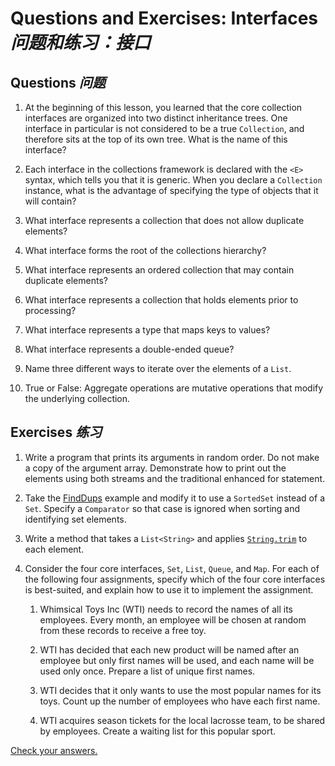 # Questions and Exercises: Interfaces _问题和练习：接口_


## Questions _问题_


1. At the beginning of this lesson, you learned that the core collection interfaces are organized into two distinct inheritance trees. 
  One interface in particular is not considered to be a true `Collection`, and therefore sits at the top of its own tree. 
  What is the name of this interface?

2. Each interface in the collections framework is declared with the `<E>` syntax, which tells you that it is generic. 
  When you declare a `Collection` instance, what is the advantage of specifying the type of objects that it will contain?

3. What interface represents a collection that does not allow duplicate elements?

4. What interface forms the root of the collections hierarchy?

5. What interface represents an ordered collection that may contain duplicate elements?

6. What interface represents a collection that holds elements prior to processing?

7. What interface represents a type that maps keys to values?

8. What interface represents a double-ended queue?

9. Name three different ways to iterate over the elements of a `List`.

10. True or False: Aggregate operations are mutative operations that modify the underlying collection.


## Exercises _练习_


1. Write a program that prints its arguments in random order. 
  Do not make a copy of the argument array. 
  Demonstrate how to print out the elements using both streams and the traditional enhanced for statement.

2. Take the [FindDups]() example and modify it to use a `SortedSet` instead of a `Set`. 
  Specify a `Comparator` so that case is ignored when sorting and identifying set elements.

3. Write a method that takes a `List<String>` and applies [`String.trim`]() to each element.

4. Consider the four core interfaces, `Set`, `List`, `Queue`, and `Map`. 
  For each of the following four assignments, specify which of the four core interfaces is best-suited, and explain how to use it to implement the assignment.

   1. Whimsical Toys Inc (WTI) needs to record the names of all its employees. Every month, an employee will be chosen at random from these records to receive a free toy.
   
   2. WTI has decided that each new product will be named after an employee but only first names will be used, and each name will be used only once. Prepare a list of unique first names.
   
   3. WTI decides that it only wants to use the most popular names for its toys. Count up the number of employees who have each first name.
   
   4. WTI acquires season tickets for the local lacrosse team, to be shared by employees. Create a waiting list for this popular sport.


[Check your answers.]()

